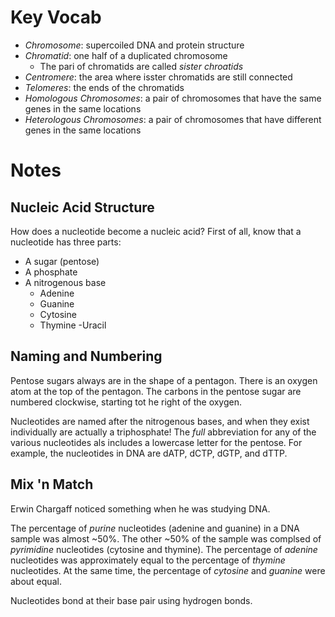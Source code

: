 # Key Vocab

- *Chromosome*: supercoiled DNA and protein structure
- *Chromatid*: one half of a duplicated chromosome
    - The pari of chromatids are called *sister chroatids*
- *Centromere*: the area where isster chromatids are still connected
- *Telomeres*: the ends of the chromatids
- *Homologous Chromosomes*: a pair of chromosomes that have the same genes in the same locations
- *Heterologous Chromosomes*: a pair of chromosomes that have different genes in the same locations

# Notes

## Nucleic Acid Structure

How does a nucleotide become a nucleic acid? First of all, know that a nucleotide has three parts:

- A sugar (pentose)
- A phosphate
- A nitrogenous base
    - Adenine
    - Guanine
    - Cytosine
    - Thymine
    -Uracil

## Naming and Numbering

Pentose sugars always are in the shape of a pentagon. There is an oxygen atom at the top of the pentagon. The carbons in the pentose sugar are numbered clockwise, starting tot he right of the oxygen.

Nucleotides are named after the nitrogenous bases, and when they exist individually are actually a triphosphate! The *full* abbreviation for any of the various nucleotides als includes a lowercase letter for the pentose. For example, the nucleotides in DNA are dATP, dCTP, dGTP, and dTTP.

## Mix 'n Match

Erwin Chargaff noticed something when he was studying DNA.

The percentage of *purine* nucleotides (adenine and guanine) in a DNA sample was almost ~50%. The other ~50% of the sample was complsed of *pyrimidine* nucleotides (cytosine and thymine). The percentage of *adenine* nucleotides was approximately equal to the percentage of *thymine* nucleotides. At the same time, the percentage of *cytosine* and *guanine* were about equal.

Nucleotides bond at their base pair using hydrogen bonds.
